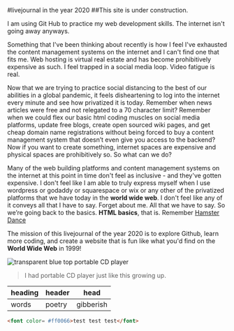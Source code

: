

#livejournal in the year 2020
##This site is under construction.

I am using Git Hub to practice my web development skills. The internet isn't going away anyways.

Something that I've been thinking about recently is how I feel I've exhausted the content management systems on the internet and I can't find one that fits me. Web hosting is virtual real estate and has become prohibitively expensive as such. I feel trapped in a social media loop. Video fatigue is real.


Now that we are trying to practice social distancing to the best of our abilities in a global pandemic, it feels disheartening to log into the internet every minute and see how privatized it is today. Remember when news articles were free and not relegated to a 70 character limit? Remember when we could flex our basic html coding muscles on social media platforms, update free blogs, create open sourced wiki pages, and get cheap domain name registrations without being forced to buy a content management system that doesn’t even give you access to the backend? Now if you want to create something, internet spaces are expensive and physical spaces are prohibitively so. So what can we do?

Many of the web building platforms and content management systems on the internet at this point in time don't feel as inclusive - and they've gotten expensive. I don't feel like I am able to truly express myself when I use wordpress or godaddy or squarespace or wix or any other of the privatized platforms that we have today in the <b>world wide web</b>. I don't feel like any of it conveys all that I have to say. Forget about me. All that we have to say. So we’re going back to the basics. <b>HTML basics</b>, that is. Remember [Hamster Dance](https://www.youtube.com/watch?v=WEH2fk0ONag)

 The mission of this livejournal of the year 2020 is to explore Github, learn more coding, and create a website that is fun like what you'd find on the <b>World Wide Web</b> in 1999!

 ![transparent blue top portable CD player](https://i.imgur.com/Fiihm6V.jpg)

 > I had portable CD player just like this growing up.

 | heading | header | head |
 | --- | --- | --- |
 | words | poetry | gibberish |

```HTML
<font color= #ff0066>test test test</font>
```

